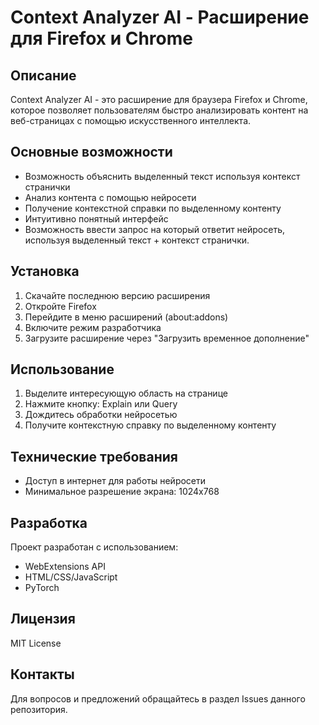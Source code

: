 # Context Analyzer AI - Расширение для Firefox и Chrome

## Описание
Context Analyzer AI - это расширение для браузера Firefox и Chrome, которое позволяет пользователям быстро анализировать контент на веб-страницах с помощью искусственного интеллекта.

## Основные возможности
- Возможность объяснить выделенный текст используя контекст странички
- Анализ контента с помощью нейросети
- Получение контекстной справки по выделенному контенту
- Интуитивно понятный интерфейс
- Возможность ввести запрос на который ответит нейросеть, используя выделенный текст + контекст странички.

## Установка
1. Скачайте последнюю версию расширения
2. Откройте Firefox
3. Перейдите в меню расширений (about:addons)
4. Включите режим разработчика
5. Загрузите расширение через "Загрузить временное дополнение"

## Использование
1. Выделите интересующую область на странице
2. Нажмите кнопку: Explain или Query
3. Дождитесь обработки нейросетью
4. Получите контекстную справку по выделенному контенту

## Технические требования
- Доступ в интернет для работы нейросети
- Минимальное разрешение экрана: 1024x768

## Разработка
Проект разработан с использованием:
- WebExtensions API
- HTML/CSS/JavaScript
- PyTorch

## Лицензия
MIT License

## Контакты
Для вопросов и предложений обращайтесь в раздел Issues данного репозитория. 
